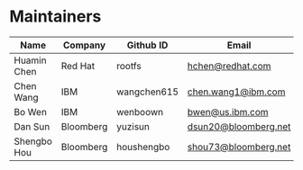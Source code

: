 # Maintainers 

|  Name  |  Company  | Github ID  | Email   |
|---|---|---|---|
| Huamin Chen  | Red Hat  | rootfs  | hchen@redhat.com  |
| Chen Wang | IBM | wangchen615 | chen.wang1@ibm.com |
| Bo Wen | IBM | wenboown | bwen@us.ibm.com |
| Dan Sun | Bloomberg | yuzisun  | dsun20@bloomberg.net  |
| Shengbo Hou | Bloomberg | houshengbo | shou73@bloomberg.net |
